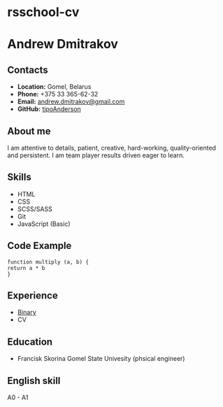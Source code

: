 # **rsschool-cv**
# **Andrew Dmitrakov**
## Contacts
* **Location:** Gomel, Belarus
* **Phone:** +375 33 365-62-32
* **Email:** andrew.dmitrakov@gmail.com
* **GitHub:** [tipoAnderson](https://github.com/tipoAnderson)
## About me
I am attentive to details, patient, creative, hard-working, quality-oriented and persistent. I am team player results driven eager to learn.
## Skills
* HTML
* CSS
* SCSS/SASS
* Git
* JavaScript (Basic)
## Code Example
```
function multiply (a, b) {
return a * b
}
```
## Experience
* [Binary](https://github.com/tipoAnderson/binary.git)
* CV
## Education
* Francisk Skorina Gomel State Univesity (phsical engineer)
## English skill
A0 - A1